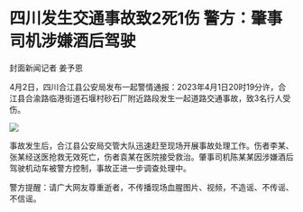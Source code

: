 # 四川发生交通事故致2死1伤 警方：肇事司机涉嫌酒后驾驶

封面新闻记者 姜予恩

4月2日，四川合江县公安局发布一起警情通报：2023年4月1日20时19分许，合江县合渝路临港街道石堰村砂石厂附近路段发生一起道路交通事故，致3名行人受伤。

![](https://inews.gtimg.com/om_bt/O9-4_zQEGwUY5EiRrBEw01xNcgCq3NN0fylr3vJxJ7zgUAA/1000)

事故发生后，合江县公安局交管大队迅速赶至现场开展事故处理工作。伤者李某、张某经送医抢救无效死亡，伤者袁某在医院接受救治。肇事司机陈某某因涉嫌酒后驾驶机动车被警方控制，事故正进一步调查处理中。

警方提醒：请广大网友尊重逝者，不传播现场血腥图片、视频，不造谣、不传谣、不信谣。


